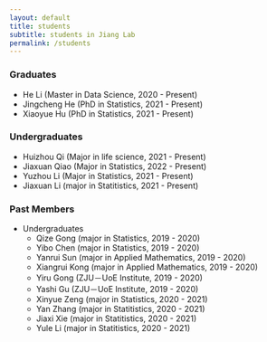 ```yaml
---
layout: default
title: students
subtitle: students in Jiang Lab
permalink: /students
---
```


### Graduates
- He Li (Master in Data Science, 2020 - Present)
- Jingcheng He (PhD in Statistics, 2021 - Present)
- Xiaoyue Hu (PhD in Statistics, 2021 - Present)


### Undergraduates
- Huizhou Qi (Major in life science, 2021 - Present)
- Jiaxuan Qiao (Major in Statistics, 2022 - Present)
- Yuzhou Li (Major in Statistics, 2021 - Present)
- Jiaxuan Li (major in Statitistics, 2021 - Present)

### Past Members
- Undergraduates
    - Qize Gong (major in Statistics, 2019 - 2020)
    - Yibo Chen (major in Statistics, 2019 - 2020)
    - Yanrui Sun (major in Applied Mathematics, 2019 - 2020)
    - Xiangrui Kong (major in Applied Mathematics, 2019 - 2020)
    - Yiru Gong (ZJU－UoE Institute, 2019 - 2020)
    - Yashi Gu (ZJU－UoE Institute, 2019 - 2020)
    - Xinyue Zeng (major in Statistics, 2020 - 2021)
    - Yan Zhang (major in Statitistics, 2020 - 2021)
    - Jiaxi Xie (major in Statitistics, 2020 - 2021)
    - Yule Li (major in Statitistics, 2020 - 2021)
    






